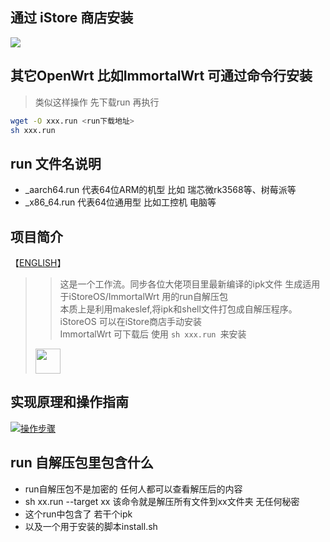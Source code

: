 ## 通过 iStore 商店安装 
<img src=https://camo.githubusercontent.com/0a783d7ece59c727a1eef024855606c2b87be6acec14192e8103cf8c601d44eb/68747470733a2f2f63646e2e6a7364656c6976722e6e65742f67682f41554b393532372f4172652d752d6f6b406d61737465722f617070732f696e7374616c6c2e706e67>


## 其它OpenWrt 比如ImmortalWrt 可通过命令行安装
> 类似这样操作 先下载run 再执行
```bash
wget -O xxx.run <run下载地址>
sh xxx.run
```

## run 文件名说明
- _aarch64.run 代表64位ARM的机型 比如 瑞芯微rk3568等、树莓派等
- _x86_64.run  代表64位通用型 比如工控机 电脑等

## 项目简介
【[ENGLISH](https://github.com/Namia-R1/Actions-OpenWrt-run-ipk/blob/master/README_en.md)】

>> 这是一个工作流。同步各位大佬项目里最新编译的ipk文件 生成适用于iStoreOS/ImmortalWrt 用的run自解压包<br>
>> 本质上是利用makeslef,将ipk和shell文件打包成自解压程序。<br>
>> iStoreOS 可以在iStore商店手动安装<br>
>> ImmortalWrt 可下载后 使用 `sh xxx.run `来安装
> <img src="https://github.com/user-attachments/assets/3f5dabba-1efa-4e67-bf5b-86a27c114902" height=40>

## 实现原理和操作指南
[![操作步骤](https://img.shields.io/badge/YouTube-123456?logo=youtube&labelColor=ff0000)](https://youtu.be/o0TN8LV01i4)

## run 自解压包里包含什么
- run自解压包不是加密的 任何人都可以查看解压后的内容
- sh xx.run --target xx  该命令就是解压所有文件到xx文件夹 无任何秘密
- 这个run中包含了 若干个ipk
- 以及一个用于安装的脚本install.sh


